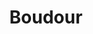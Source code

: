 ---
title: Boudour
image: "https://googledrive.com/host/0B-rUPb5gojEtYVVZQ0FULUtiV0U/boudoir.jpg"
link-label: "Learn More"
link: boudoir
category: home
---